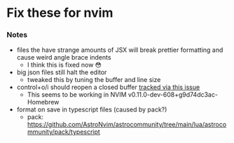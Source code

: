 # Fix these for nvim

### Notes
- files the have strange amounts of JSX will break prettier formatting and cause weird angle brace indents
  - I think this is fixed now 😳
- big json files still halt the editor
  - tweaked this by tuning the buffer and line size
- control+o/i should reopen a closed buffer [tracked via this issue](https://github.com/neovim/neovim/issues/28968)
  - This seems to be working in NVIM v0.11.0-dev-608+g9d74dc3ac-Homebrew
- format on save in typescript files (caused by pack?)
  - pack: https://github.com/AstroNvim/astrocommunity/tree/main/lua/astrocommunity/pack/typescript
